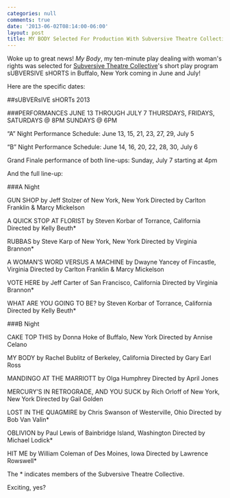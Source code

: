 ```yaml
---
categories: null
comments: true
date: '2013-06-02T08:14:00-06:00'
layout: post
title: MY BODY Selected For Production With Subversive Theatre Collective in Buffalo
---
```


Woke up to great news! *My Body*, my ten-minute play dealing with woman's rights was selected for [Subversive Theatre Collective](http://www.subversivetheatre.org/)'s short play program sUBVERSIVE sHORTS in Buffalo, New York coming in June and July! 

Here are the specific dates:

##sUBVERsIVE sHORTs 2013

###PERFORMANCES JUNE 13 THROUGH JULY 7 THURSDAYS, FRIDAYS, SATURDAYS @ 8PM	SUNDAYS @ 6PM

“A” Night Performance Schedule: June 13, 15, 21, 23, 27, 29, July 5

“B” Night Performance Schedule: June 14, 16, 20, 22, 28, 30, July 6 

Grand Finale performance of both line-ups: Sunday, July 7 starting at 4pm

And the full line-up:

###A Night

GUN SHOP
by Jeff Stolzer of New York, New York Directed by Carlton Franklin & Marcy Mickelson

A QUICK STOP AT FLORIST
by Steven Korbar of Torrance, California Directed by Kelly Beuth*

RUBBAS
by Steve Karp of New York, New York Directed by Virginia Brannon*

A WOMAN’S WORD VERSUS A MACHINE by Dwayne Yancey of Fincastle, Virginia Directed by Carlton Franklin & Marcy Mickelson

VOTE HERE
by Jeff Carter of San Francisco, California Directed by Virginia Brannon*

WHAT ARE YOU GOING TO BE?
by Steven Korbar of Torrance, California Directed by Kelly Beuth*

###B Night

CAKE TOP THIS
by Donna Hoke of Buffalo, New York Directed by Annise Celano

MY BODY
by Rachel Bublitz of Berkeley, California Directed by Gary Earl Ross

MANDINGO AT THE MARRIOTT
by Olga Humphrey Directed by April Jones

MERCURY’S IN RETROGRADE, AND YOU SUCK by Rich Orloff of New York, New York Directed by Gail Golden

LOST IN THE QUAGMIRE
by Chris Swanson of Westerville, Ohio Directed by Bob Van Valin*

OBLIVION
by Paul Lewis of Bainbridge Island, Washington Directed by Michael Lodick*

HIT ME
by William Coleman of Des Moines, Iowa Directed by Lawrence Rowswell*

The * indicates members of the Subversive Theatre Collective.

Exciting, yes?